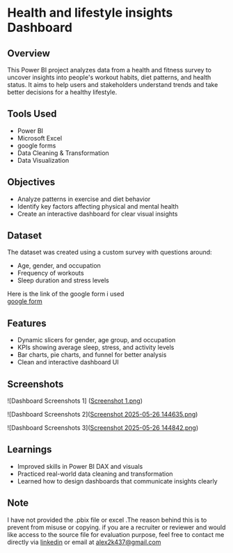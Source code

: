 
# Health and lifestyle insights Dashboard

## Overview
This Power BI project analyzes data from a health and fitness survey to uncover insights into people's workout habits, diet patterns, and health status. It aims to help users and stakeholders understand trends and take better decisions for a healthy lifestyle.

## Tools Used
- Power BI
- Microsoft Excel
- google forms
- Data Cleaning & Transformation
- Data Visualization

## Objectives
- Analyze patterns in exercise and diet behavior
- Identify key factors affecting physical and mental health
- Create an interactive dashboard for clear visual insights

## Dataset
The dataset was created using a custom survey with questions around:
- Age, gender, and occupation
- Frequency of workouts
- Sleep duration and stress levels

Here is the link of the google form i used  
[google form](https://forms.gle/dTsP5vPYerru7aeQ6)

## Features
- Dynamic slicers for gender, age group, and occupation
- KPIs showing average sleep, stress, and activity levels
- Bar charts, pie charts, and funnel for better analysis
- Clean and interactive dashboard UI

## Screenshots
![Dashboard Screenshots 1]
([Screenshot 1.png](https://github.com/alexleo25/POWER-BI-PROJECT/blob/24b40e680bbb1f167d730b99461d079e104e9f77/Screenshot%201.png))

![Dashboard Screenshots 2]([Screenshot 2025-05-26 144635.png](https://github.com/alexleo25/POWER-BI-PROJECT/blob/07405fddd4278768d17cef931a465c1b3fd372bb/Screenshot%202025-05-26%20144635.png))

![Dashboard Screenshots 3]([Screenshot 2025-05-26 144842.png](https://github.com/alexleo25/POWER-BI-PROJECT/blob/02808da6a2e2526c48302276fd5c519242e60ced/Screenshot%202025-05-26%20144842.png))


## Learnings
- Improved skills in Power BI DAX and visuals
- Practiced real-world data cleaning and transformation
- Learned how to design dashboards that communicate insights clearly

## Note
I have not provided the .pbix file or excel .The reason behind this is to prevent from misuse or copying.
if you are a recruiter or reviewer and would like access to the source file for evaluation purpose, feel free to contact me directly via
[linkedin](https://www.linkedin.com/in/alexleo25) or email at alex2k437@gmail.com
